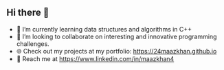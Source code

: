 ## Hi there 👋

- 🌱 I’m currently learning data structures and algorithms in C++
- 👯 I’m looking to collaborate on interesting and innovative programming challenges.
- 🌐 Check out my projects at my portfolio: https://24maazkhan.github.io
- 🔗 Reach me at https://www.linkedin.com/in/maazkhan4

<!--
**24maazkhan/24maazkhan** is a ✨ _special_ ✨ repository because its `README.md` (this file) appears on your GitHub profile.

Here are some ideas to get you started:

- 🔭 I’m currently working on ...
- 🌱 I’m currently learning ...
- 👯 I’m looking to collaborate on ...
- 🤔 I’m looking for help with ...
- 💬 Ask me about ...
- 📫 How to reach me: ...
- 😄 Pronouns: ...
- ⚡ Fun fact: ...
-->
